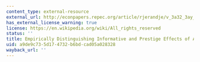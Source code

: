 ```yaml
---
content_type: external-resource
external_url: http://econpapers.repec.org/article/rjerandje/v_3a32_3ay_3a2001_3ai_3a2_3ap_3a316-33.htm
has_external_license_warning: true
license: https://en.wikipedia.org/wiki/All_rights_reserved
status: ''
title: Empirically Distinguishing Informative and Prestige Effects of Advertising
uid: a9de9c73-5d17-4732-b6bd-cad05a028328
wayback_url: ''
---
```


